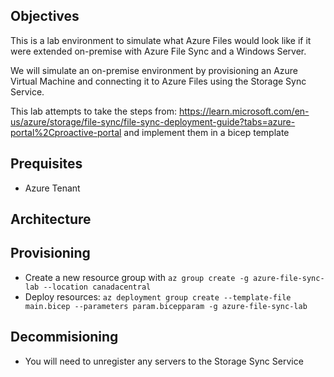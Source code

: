 ## Objectives
This is a lab environment to simulate what Azure Files would look like if it were extended on-premise with Azure File Sync and a Windows Server.

We will simulate an on-premise environment by provisioning an Azure Virtual Machine and connecting it to Azure Files using the Storage Sync Service.

This lab attempts to take the steps from: https://learn.microsoft.com/en-us/azure/storage/file-sync/file-sync-deployment-guide?tabs=azure-portal%2Cproactive-portal and implement them in a bicep template
## Prequisites
* Azure Tenant
## Architecture
## Provisioning
* Create a new resource group with `az group create -g azure-file-sync-lab --location canadacentral`
* Deploy resources: `az deployment group create --template-file main.bicep --parameters param.bicepparam -g azure-file-sync-lab`
## Decommisioning
* You will need to unregister any servers to the Storage Sync Service